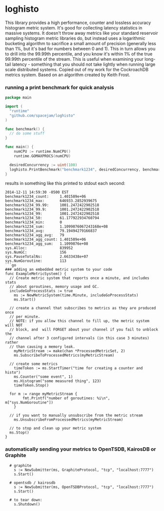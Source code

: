 loghisto
============
This library provides a high performance, counter and lossless accuracy histogram metric system.  It's good for collecting latency statistics in massive systems.  It doesn't throw away metrics like your standard reservoir sampling histogram metric libraries do, but instead uses a logarithmic bucketing algorithm to sacrifice a small amount of precision (generally less than 1%, but it's bad for numbers between 0 and 1).  This in turn allows you to drill into the 99.99th percentile, and you know it's within 1% of the true 99.99th percentile of the stream.  This is useful when examining your long-tail latency - something that you should not take lightly when running large scale distributed systems.
Copied out of my work for the CockroachDB metrics system.  Based on an algorithm created by Keith Frost.


### running a print benchmark for quick analysis
```go
package main

import (
  "runtime"
  "github.com/spacejam/loghisto"
)

func benchmark() {
  // do some stuff
}

func main() {
	numCPU := runtime.NumCPU()
	runtime.GOMAXPROCS(numCPU)

  desiredConcurrency := uint(100)
  loghisto.PrintBenchmark("benchmark1234", desiredConcurrency, benchmark)
}
```
results in something like this printed to stdout each second:
```
2014-12-11 14:59:30 -0500 EST
benchmark1234_count:     1.401589e+06
benchmark1234_max:       646933.2852939675
benchmark1234_99.99:     1001.2472422902518
benchmark1234_99.9:      1001.2472422902518
benchmark1234_99:        1001.2472422902518
benchmark1234_50:        61.177922934760794
benchmark1234_min:       0
benchmark1234_sum:       1.1099876067243168e+08
benchmark1234_avg:       79.19494279166837
benchmark1234_agg_avg:   79
benchmark1234_agg_count: 1.401589e+06
benchmark1234_agg_sum:   1.1099876e+08
sys.Alloc:               839952
sys.NumGC:               156
sys.PauseTotalNs:        2.6633438e+07
sys.NumGoroutine:        113
```go
### adding an embedded metric system to your code
func ExampleMetricSystem() {
  // Create metric system that reports once a minute, and includes stats
  // about goroutines, memory usage and GC.
  includeGoProcessStats := true
	ms := NewMetricSystem(time.Minute, includeGoProcessStats)
	ms.Start()

  // create a channel that subscribes to metrics as they are produced once 
  // per minute.
  // NOTE: if you allow this channel to fill up, the metric system will NOT
  // block, and  will FORGET about your channel if you fail to unblock the
  // channel after 3 configured intervals (in this case 3 minutes) rather
  // than causing a memory leak.
	myMetricStream := make(chan *ProcessedMetricSet, 2)
	ms.SubscribeToProcessedMetrics(myMetricStream)

  // create some metrics
	timeToken := ms.StartTimer("time for creating a counter and histo")
	ms.Counter("some event", 1)
	ms.Histogram("some measured thing", 123)
	timeToken.Stop()

  for m := range myMetricStream {
		fmt.Printf("number of goroutines: %i\n", m["sys.NumGoroutine"])
	}

  // if you want to manually unsubscribe from the metric stream
	ms.UnsubscribeFromProcessedMetrics(myMetricStream)

  // to stop and clean up your metric system
  ms.Stop()
}
```
### automatically sending your metrics to OpenTSDB, KairosDB or Graphite
```
  # graphite
	s := NewSubmitter(ms, GraphiteProtocol, "tcp", "localhost:7777")
	s.Start()

  # opentsdb / kairosdb
	s := NewSubmitter(ms, OpenTSDBProtocol, "tcp", "localhost:7777")
	s.Start()

  # to tear down:
	s.Shutdown()
```

